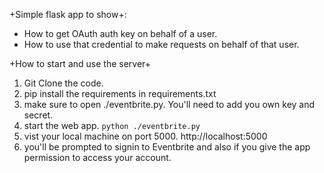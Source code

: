 +Simple flask app to show+:
 * How to get OAuth auth key on behalf of a user.
 * How to use that credential to make requests on behalf of that user.

+How to start and use the server+

 1. Git Clone the code.
 1. pip install the requirements in requirements.txt
 1. make sure to open ./eventbrite.py. You'll need to add you own key and secret.
 1. start the web app. `python ./eventbrite.py`
 1. vist your local machine on port 5000. http://localhost:5000
 1. you'll be prompted to signin to Eventbrite and also if you give the app permission to access your account.
